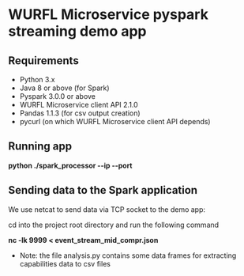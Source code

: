 # WURFL Microservice pyspark streaming demo app

## Requirements
- Python 3.x
- Java 8 or above (for Spark)
- Pyspark 3.0.0 or above
- WURFL Microservice client API 2.1.0
- Pandas 1.1.3 (for csv output creation)
- pycurl (on which WURFL Microservice client API depends)

## Running app 

**python ./spark_processor --ip <WM server IP> --port <WM server port>**
  
## Sending data to the Spark application
We use netcat to send data via TCP socket to the demo app:

cd into the project root directory and run the following command

**nc -lk 9999 < event_stream_mid_compr.json**

- Note: the file analysis.py contains some data frames for extracting capabilities data to csv files

